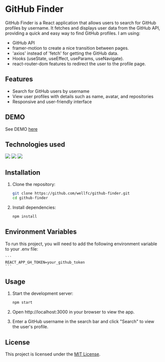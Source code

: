 # GitHub Finder

GitHub Finder is a React application that allows users to search for GitHub profiles by username. It fetches and displays user data from the GitHub API, providing a quick and easy way to find GitHub profiles. I am using:
- GitHub API
- framer-motion to create a nice transition between pages.
- 'axios' instead of 'fetch' for getting the GitHub data.
- Hooks (useState, useEffect, useParams, useNavigate).
- react-router-dom features to redirect the user to the profile page.

## Features

- Search for GitHub users by username
- View user profiles with details such as name, avatar, and repositories
- Responsive and user-friendly interface

## DEMO

See DEMO [here](https://github-finder-wellfc.netlify.app/)

## Technologies used
![](https://img.shields.io/badge/HTML5-E34F26?style=for-the-badge&logo=html5&logoColor=white) ![](https://img.shields.io/badge/CSS3-1572B6?style=for-the-badge&logo=css3&logoColor=white) ![](https://img.shields.io/badge/JavaScript-F7DF1E?style=for-the-badge&logo=javascript&logoColor=black)

## Installation

1. Clone the repository:

   ```sh
   git clone https://github.com/wellfc/github-finder.git
   cd github-finder

2. Install dependencies:

   ```sh
   npm install

## Environment Variables
To run this project, you will need to add the following environment variable to your .env file:

    ```
    REACT_APP_GH_TOKEN=your_github_token
    ```

## Usage
1. Start the development server:
    ```sh
    npm start

2. Open http://localhost:3000 in your browser to view the app.

3. Enter a GitHub username in the search bar and click "Search" to view the user's profile.

## License
This project is licensed under the [MIT License](https://opensource.org/licenses/MIT). 

